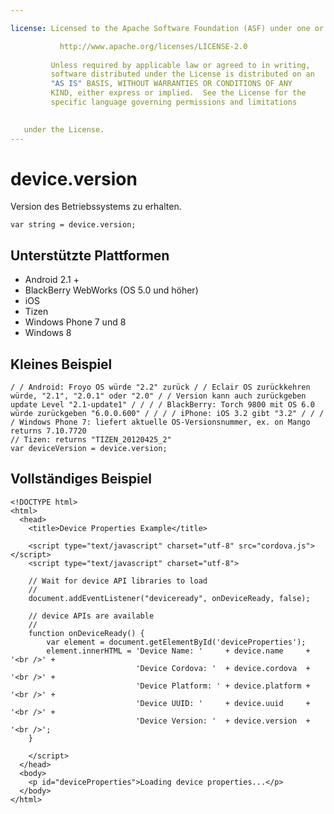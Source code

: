 ```yaml
---

license: Licensed to the Apache Software Foundation (ASF) under one or more contributor license agreements. See the NOTICE file distributed with this work for additional information regarding copyright ownership. The ASF licenses this file to you under the Apache License, Version 2.0 (the "License"); you may not use this file except in compliance with the License. You may obtain a copy of the License at

           http://www.apache.org/licenses/LICENSE-2.0
    
         Unless required by applicable law or agreed to in writing,
         software distributed under the License is distributed on an
         "AS IS" BASIS, WITHOUT WARRANTIES OR CONDITIONS OF ANY
         KIND, either express or implied.  See the License for the
         specific language governing permissions and limitations
    

   under the License.
---
```


# device.version

Version des Betriebssystems zu erhalten.

    var string = device.version;
    

## Unterstützte Plattformen

*   Android 2.1 +
*   BlackBerry WebWorks (OS 5.0 und höher)
*   iOS
*   Tizen
*   Windows Phone 7 und 8
*   Windows 8

## Kleines Beispiel

    / / Android: Froyo OS würde "2.2" zurück / / Eclair OS zurückkehren würde, "2.1", "2.0.1" oder "2.0" / / Version kann auch zurückgeben update Level "2.1-update1" / / / / BlackBerry: Torch 9800 mit OS 6.0 würde zurückgeben "6.0.0.600" / / / / iPhone: iOS 3.2 gibt "3.2" / / / / Windows Phone 7: liefert aktuelle OS-Versionsnummer, ex. on Mango returns 7.10.7720
    // Tizen: returns "TIZEN_20120425_2"
    var deviceVersion = device.version;
    

## Vollständiges Beispiel

    <!DOCTYPE html>
    <html>
      <head>
        <title>Device Properties Example</title>
    
        <script type="text/javascript" charset="utf-8" src="cordova.js"></script>
        <script type="text/javascript" charset="utf-8">
    
        // Wait for device API libraries to load
        //
        document.addEventListener("deviceready", onDeviceReady, false);
    
        // device APIs are available
        //
        function onDeviceReady() {
            var element = document.getElementById('deviceProperties');
            element.innerHTML = 'Device Name: '     + device.name     + '<br />' +
                                'Device Cordova: '  + device.cordova  + '<br />' +
                                'Device Platform: ' + device.platform + '<br />' +
                                'Device UUID: '     + device.uuid     + '<br />' +
                                'Device Version: '  + device.version  + '<br />';
        }
    
        </script>
      </head>
      <body>
        <p id="deviceProperties">Loading device properties...</p>
      </body>
    </html>